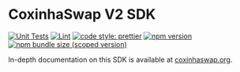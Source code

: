 # CoxinhaSwap V2 SDK

[![Unit Tests](https://github.com/CoxinhaSwap/v2-sdk/workflows/Unit%20Tests/badge.svg)](https://github.com/CoxinhaSwap/v2-sdk/actions?query=workflow%3A%22Unit+Tests%22)
[![Lint](https://github.com/CoxinhaSwap/v2-sdk/workflows/Lint/badge.svg)](https://github.com/CoxinhaSwap/v2-sdk/actions?query=workflow%3ALint)
[![code style: prettier](https://img.shields.io/badge/code_style-prettier-ff69b4.svg?style=flat-square)](https://github.com/prettier/prettier)
[![npm version](https://img.shields.io/npm/v/@coxinhaswap/v2-sdk/latest.svg)](https://www.npmjs.com/package/@coxinhaswap/v2-sdk/v/latest)
[![npm bundle size (scoped version)](https://img.shields.io/bundlephobia/minzip/@coxinhaswap/v2-sdk/latest.svg)](https://bundlephobia.com/result?p=@coxinhaswap/v2-sdk@latest)

In-depth documentation on this SDK is available at [coxinhaswap.org](https://coxinhaswap.org/docs/v2/SDK/getting-started/).
